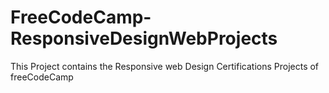 # FreeCodeCamp-ResponsiveDesignWebProjects

This Project contains the Responsive web Design Certifications Projects of freeCodeCamp
